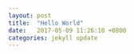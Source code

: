 ```yaml
---
layout: post
title:  "Hello World"
date:   2017-05-09 11:26:10 +0800
categories: jekyll update
---
```

